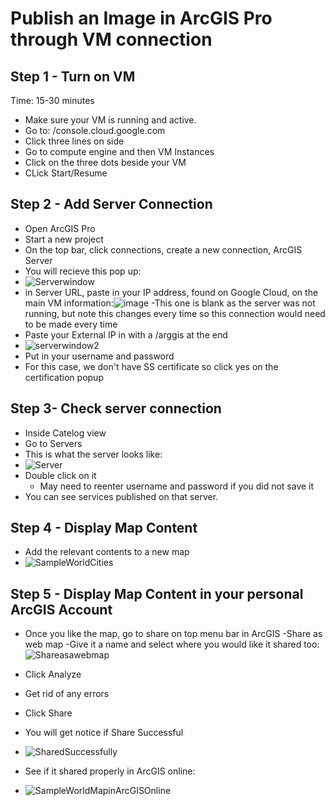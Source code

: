 # Publish an Image in ArcGIS Pro through VM connection

## Step 1 - Turn on VM
Time: 15-30 minutes

- Make sure your VM is running and active.
- Go to: /console.cloud.google.com
- Click three lines on side
- Go to compute engine and then VM Instances
- Click on the three dots beside your VM
- CLick Start/Resume

## Step 2 - Add Server Connection
- Open ArcGIS Pro
- Start a new project
- On the top bar,  click connections, create a new connection, ArcGIS Server
- You will recieve this pop up:
- ![Serverwindow](https://github.com/kaylaoneill/geom99/assets/146447016/db9da531-165b-4ff0-b7b2-7376bef764c7)
- in Server URL, paste in your IP address, found on Google Cloud, on the main VM information:![image](https://github.com/kaylaoneill/geom99/assets/146447016/7a445744-1d8d-4f34-b649-37029b357beb)
  -This one is blank as the server was not running, but note this changes every time so this connection would need to be made every time
- Paste your External IP in with a /arggis at the end
- ![serverwindow2](https://github.com/kaylaoneill/geom99/assets/146447016/ff1ebf69-27a3-4a29-af56-9e1e9689386e)
- Put in your username and password
- For this case, we don't have SS certificate so click yes on the certification popup

## Step 3- Check server connection
- Inside Catelog view
- Go to Servers
- This is what the server looks like:
- ![Server](https://github.com/kaylaoneill/geom99/assets/146447016/7746ebd8-efa5-47af-a297-b9730bcf9660)
- Double click on it
  - May need to reenter username and password if you did not save it
- You can see services published on that server. 

## Step 4 - Display Map Content 
- Add the relevant contents to a new map
- ![SampleWorldCities](https://github.com/kaylaoneill/geom99/assets/146447016/7ee4da7b-390a-462c-ab1f-c07d19e6ab5f)

## Step 5 - Display Map Content in your personal ArcGIS Account
- Once you like the map, go to share on top menu bar in ArcGIS
-Share as web map
-Give it a name and select where you would like it shared too:
![Shareasawebmap](https://github.com/kaylaoneill/geom99/assets/146447016/da16a9bc-37c1-40c0-9213-b50829127bfd)
- Click Analyze
- Get rid of any errors
- Click Share
- You will get notice if Share Successful
- ![SharedSuccessfully](https://github.com/kaylaoneill/geom99/assets/146447016/fadb3e39-109e-444d-a73b-5e5f1a0c0ad4)

- See if it shared properly in ArcGIS online:
- ![SampleWorldMapinArcGISOnline](https://github.com/kaylaoneill/geom99/assets/146447016/f3d515e9-4f79-4171-8de8-970752ccd8f4)
